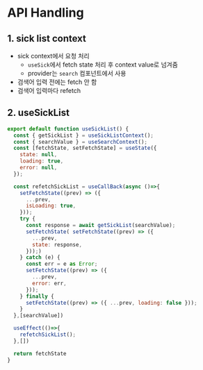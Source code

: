 # API Handling

## 1. sick list context

- sick context에서 요청 처리
  - `useSick`에서 fetch state 처리 후 context value로 넘겨줌
  - provider는 `search` 컴포넌트에서 사용
- 검색어 입력 전에는 fetch 안 함
- 검색어 입력마다 refetch

## 2. useSickList

```jsx
export default function useSickList() {
  const { getSickList } = useSickListContext();
  const { searchValue } = useSearchContext();
  const [fetchState, setFetchState] = useState({
    state: null,
    loading: true,
    error: null,
  });

  const refetchSickList = useCallBack(async ()=>{
    setFetchState((prev) => ({
      ...prev,
      isLoading: true,
    }));
    try {
      const response = await getSickList(searchValue);
      setFetchState( setFetchState((prev) => ({
        ...prev,
        state: response,
      }));)
    } catch (e) {
      const err = e as Error;
      setFetchState((prev) => ({
        ...prev,
        error: err,
      }));
    } finally {
      setFetchState((prev) => ({ ...prev, loading: false }));
    }
  },[searchValue])

  useEffect(()=>{
    refetchSickList();
  },[])

  return fetchState
}
```

